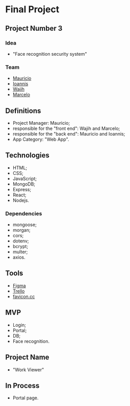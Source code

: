 # Final Project  

## Project Number 3  

### Idea

- "Face recognition security system"

### Team

- [Mauricio](https://github.com/Mauricio-Sotela)
- [Ioannis](https://github.com/Ioannis-Kavalidis)
- [Wajih](https://github.com/Wajih-alzouhairy)
- [Marcelo](https://github.com/marcelosperalta)

## Definitions

- Project Manager: Mauricio;  
- responsible for the "front end": Wajih and Marcelo;
- responsible for the "back end": Mauricio and Ioannis;
- App Category: "Web App".  

## Technologies

- HTML;
- CSS;
- JavaScript;
- MongoDB;
- Express;
- React;
- Nodejs.

### Dependencies

- mongoose;
- morgan;
- cors;
- dotenv;
- bcrypt;
- multer;
- axios.

## Tools

- [Figma](https://www.figma.com/)  
- [Trello](https://trello.com/)  
- [favicon.cc](https://www.favicon.cc/)  

## MVP

- Login;
- Portal;
- DB;
- Face recognition.

## Project Name

- "Work Viewer"

## In Process

- Portal page.